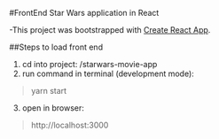 #FrontEnd Star Wars application in React

-This project was bootstrapped with [Create React App](https://github.com/facebook/create-react-app).

##Steps to load front end
1. cd into project: /starwars-movie-app
2. run command in terminal (development mode):
>yarn start
3. open in browser:
>http://localhost:3000

